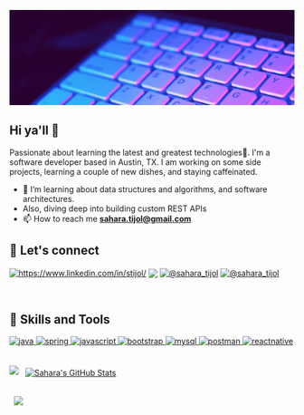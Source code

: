 ![Sahara's GitHub Banner](./assets/gif-banner.gif)

## Hi ya'll 👋
<p align="left">Passionate about learning the latest and greatest technologies🌱. I'm a software developer based in Austin, TX. I am working on some side projects, learning a couple of new dishes, and staying caffeinated.</p>

- 🌱 I’m learning about data structures and algorithms, and software architectures.
- Also, diving deep into building custom REST APIs
- 📫 How to reach me **sahara.tijol@gmail.com**


## 	🔗 Let's connect
<p align="left">
<a href="https://www.linkedin.com/in/stijol/" target="blank"><img align="center" src="https://img.shields.io/badge/LinkedIn-0077B5?style=for-the-badge&logo=linkedin&logoColor=white" alt="https://www.linkedin.com/in/stijol/"/></a>
<a href="mailto:sahara.tijol@gmail.com" target="blank"><img align="center" src="https://img.shields.io/badge/Gmail-D14836?style=for-the-badge&logo=gmail&logoColor=white"/></a>
<a href="https://www.hackerrank.com/sahara_tijol" target="blank"><img align="center" src="https://img.shields.io/badge/-Hackerrank-2EC866?style=for-the-badge&logo=HackerRank&logoColor=white" alt="@sahara_tijol"/></a>
<a href="https://www.codewars.com/users/saharatijol" target="blank"><img align="center" src="https://img.shields.io/badge/Codewars-B1361E?style=for-the-badge&logo=Codewars&logoColor=white" alt="@sahara_tijol"/></a>
</p>
<br>


## 💼 Skills and Tools
<p align="left">
    <a href="https://www.java.com" target="_blank"> 
        <img src="https://img.shields.io/badge/Java-ED8B00?style=for-the-badge&logo=java&logoColor=white" alt="java"/> 
    </a>
     <a href="https://spring.io/" target="_blank"> 
        <img src="https://img.shields.io/badge/Spring-6DB33F?style=for-the-badge&logo=spring&logoColor=white" alt="spring"/> 
    </a>
    <a href="https://developer.mozilla.org/en-US/docs/Web/JavaScript" target="_blank"> 
        <img src="https://img.shields.io/badge/JavaScript-323330?style=for-the-badge&logo=javascript&logoColor=F7DF1E" alt="javascript"/>
    </a> 
   <a href="https://getbootstrap.com" target="_blank"> 
        <img src="https://img.shields.io/badge/Bootstrap-563D7C?style=for-the-badge&logo=bootstrap&logoColor=white" alt="bootstrap" />       
    </a>
   <a href="https://www.mysql.com/" target="_blank"> 
        <img src="https://img.shields.io/badge/MySQL-005C84?style=for-the-badge&logo=mysql&logoColor=white" alt="mysql" /> 
    </a> 
    <a href="https://postman.com" target="_blank"> 
        <img src="https://img.shields.io/badge/Postman-FF6C37?style=for-the-badge&logo=Postman&logoColor=white" alt="postman" /> 
    </a>
    <a>
    <a href="https://reactnative.dev/" target="_blank"> 
        <img src="https://img.shields.io/badge/React-20232A?style=for-the-badge&logo=react&logoColor=61DAFB" alt="reactnative" /> 
    </a>
</p>
<br>
<img src="https://github-readme-streak-stats.herokuapp.com/?user=saharatijol&theme=material-palenight" />
<a href="https://github.com/saharatijol">
  <img align="center" style="margin:0.5rem" src="https://github-readme-stats.vercel.app/api?username=saharatijol&show_icons=true&line_height=27&count_private=true&theme=material-palenight" alt="Sahara's GitHub Stats" />
</a>
<br>
<br>
<a href="https://github.com/saharatijol">
  <img align="center" style="margin:0.5rem" src="https://github-readme-stats.vercel.app/api/top-langs/?username=saharatijol&layout=compact&title_color=C692E9&text_color=A6ABCC&icon_color=C692E9&bg_color=282D3E" />
</a>

